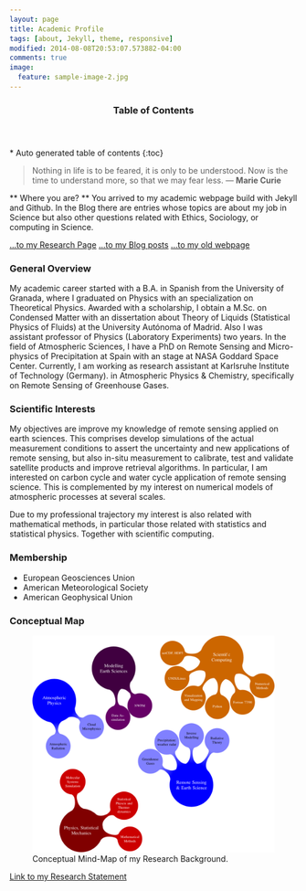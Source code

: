 ```yaml
---
layout: page
title: Academic Profile
tags: [about, Jekyll, theme, responsive]
modified: 2014-08-08T20:53:07.573882-04:00
comments: true
image:
  feature: sample-image-2.jpg
---
```


<section id="table-of-contents" class="toc">
  <header>
    <h3>Table of Contents</h3>
  </header>
<div id="drawer" markdown="1">
*  Auto generated table of contents
{:toc}
</div>
</section><!-- /#table-of-contents -->


> Nothing in life is to be feared, it is only to be understood. Now is the time to understand more, so that we may fear less. ― **Marie Curie**

** Where you are? ** You arrived to my academic webpage build with Jekyll and Github. In the Blog there are entries whose topics are about my job in Science but also other questions related with Ethics, Sociology, or computing in Science.


<a markdown="0" href="{{ site.url }}/research" class="btn">...to my Research Page</a>
<a markdown="0" href="{{ site.url }}/posts" class="btn btn-info">...to my Blog posts</a>
<a markdown="0" href="http://web.ramiro-checa.info" class="btn btn-warning">...to my old webpage</a>


### General Overview

My academic career started with a B.A. in Spanish from the University of Granada, where I graduated on Physics with an specialization on Theoretical Physics. Awarded with a scholarship, I obtain a M.Sc. on Condensed Matter with an dissertation about Theory of Liquids (Statistical Physics of Fluids) at the University Autónoma of Madrid. Also I was assistant professor of Physics (Laboratory Experiments) two years. In the field of Atmospheric Sciences, I have a PhD on Remote Sensing and Micro-physics of Precipitation at Spain with an stage at NASA Goddard Space Center. Currently, I am working as research assistant at Karlsruhe Institute of Technology (Germany). in Atmospheric Physics & Chemistry, specifically on Remote Sensing of Greenhouse Gases.




### Scientific Interests

My objectives are improve my knowledge of remote sensing applied on earth sciences. This comprises develop simulations of the actual measurement conditions to assert the uncertainty and new applications of remote sensing, but also in-situ measurement to calibrate, test and validate satellite products and improve retrieval algorithms. In particular, I am interested on carbon cycle and water cycle application of remote sensing science. This is complemented by my interest on numerical models of atmospheric processes at several scales.

Due to my professional trajectory my interest is also related with mathematical methods, in particular those related with statistics and statistical physics. Together with scientific computing.

### Membership

* European Geosciences Union
* American Meteorological Society
* American Geophysical Union

### Conceptual Map

<figure>
<a href="/images/SCIENCE_MINDmap.png"><img src="/images/SCIENCE_MINDmap.png"></a>
	<figcaption><a title="Conceptual Mind-Map of my Research Background">Conceptual Mind-Map of my Research Background</a>.</figcaption>
</figure>

<a markdown="0" href="{{ site.url }}/theme-setup" class="btn">Link to my Research Statement</a>
